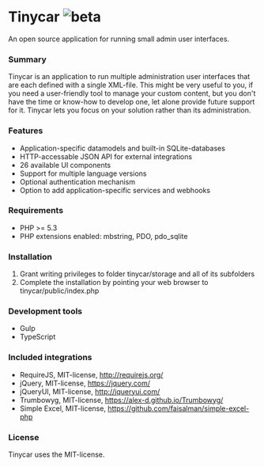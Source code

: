 # Tinycar ![beta](https://cloud.githubusercontent.com/assets/12968858/13899877/55f5e02a-ee01-11e5-8ff5-6f4fe784d8fe.png)
An open source application for running small admin user interfaces.

### Summary
Tinycar is an application to run multiple administration user interfaces that are each defined with a single XML-file. This might be very useful to you, if you need a user-friendly tool to manage your custom content, but you don't have the time or know-how to develop one, let alone provide future support for it. Tinycar lets you focus on your solution rather than its administration.

### Features
- Application-specific datamodels and built-in SQLite-databases
- HTTP-accessable JSON API for external integrations
- 26 available UI components
- Support for multiple language versions
- Optional authentication mechanism
- Option to add application-specific services and webhooks

### Requirements
- PHP >= 5.3
- PHP extensions enabled: mbstring, PDO, pdo_sqlite

### Installation
1. Grant writing privileges to folder tinycar/storage and all of its subfolders
2. Complete the installation by pointing your web browser to tinycar/public/index.php  

### Development tools
- Gulp
- TypeScript

### Included integrations
- RequireJS, MIT-license, http://requirejs.org/
- jQuery, MIT-license, https://jquery.com/
- jQueryUI, MIT-license, http://jqueryui.com/
- Trumbowyg, MIT-license, https://alex-d.github.io/Trumbowyg/
- Simple Excel, MIT-license, https://github.com/faisalman/simple-excel-php

### License
Tinycar uses the MIT-license.
